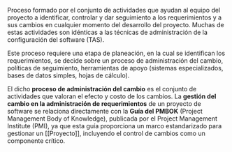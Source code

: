 Proceso formado por el conjunto de actividades que ayudan al equipo del proyecto a identificar, controlar y dar seguimiento a los requerimientos y a sus cambios en cualquier momento del desarrollo del proyecto. Muchas de estas actividades son idénticas a las técnicas de administración de la configuración del software (TAS).

Este proceso requiere una etapa de planeación, en la cual se identifican los requerimientos, se decide sobre un proceso de administración del cambio, políticas de seguimiento, herramientas de apoyo (sistemas especializados, bases de datos simples, hojas de cálculo). 

El dicho **proceso de administración del cambio** es el conjunto de actividades que valoran el efecto y costo de los cambios. La **gestión del cambio en la administración de requerimientos** de un proyecto de software se relaciona directamente con la **Guía del PMBOK** (Project Management Body of Knowledge), publicada por el Project Management Institute (PMI), ya que esta guía proporciona un marco estandarizado para gestionar un [[Proyecto]], incluyendo el control de cambios como un componente crítico.